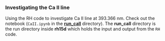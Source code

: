 ### Investigating the Ca II line

Using the RH code to investigate Ca II line at 393.366 nm. Check out the notebook (`CaII.ipynb` in the [**run_caII**](https://github.com/meudnaes/AST5210/tree/main/CaII/run_caII) directory). The **run_caII** directory is the run directory inside **rh15d** which holds the input and output from the `RH` code.
